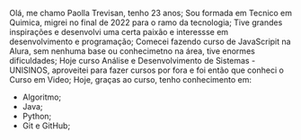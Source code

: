 Olá, me chamo Paolla Trevisan, tenho 23 anos;
 Sou formada em Tecnico em Quimica, migrei no final de 2022 para o ramo da tecnologia;
 Tive grandes inspirações e desenvolvi uma certa paixão e interessse em desenvolvimento e programação;
 Comecei fazendo curso de JavaScripit na Alura, sem nenhuma base ou conhecimetno na área, tive enormes dificuldades;
 Hoje curso Análise e Desenvolvimento de Sistemas - UNISINOS, aproveitei para fazer cursos por fora e foi então que conheci o Curso em Video;
 Hoje, graças ao curso, tenho conhecimento em:
- Algoritmo;
- Java;
- Python;
- Git e GitHub;

<!---
PaollaTrevisan/PaollaTrevisan is a ✨ special ✨ repository because its `README.md` (this file) appears on your GitHub profile.
You can click the Preview link to take a look at your changes.
--->
